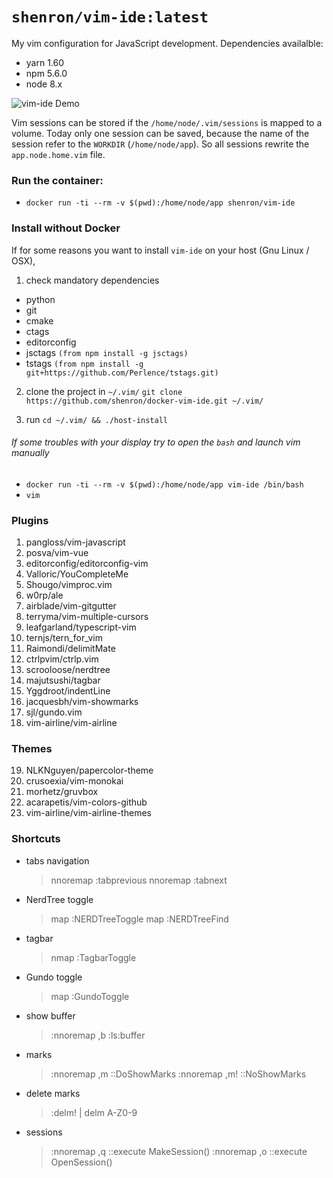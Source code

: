 # `shenron/vim-ide:latest`

My vim configuration for JavaScript development. Dependencies availalble:
- yarn 1.60
- npm 5.6.0
- node 8.x

![vim-ide Demo](https://i.imgur.com/3y1jq8A.gif)
 
Vim sessions can be stored if the `/home/node/.vim/sessions` is mapped to a volume.
Today only one session can be saved, because the name of the session refer to the `WORKDIR` (`/home/node/app`).
So all sessions rewrite the `app.node.home.vim` file.

 ### Run the container:
  - `docker run -ti --rm -v $(pwd):/home/node/app shenron/vim-ide`

### Install without Docker
If for some reasons you want to install `vim-ide` on your host (Gnu Linux / OSX), 

1. check mandatory dependencies
- python
- git
- cmake
- ctags
- editorconfig
- jsctags `(from npm install -g jsctags)`
- tstags `(from npm install -g git+https://github.com/Perlence/tstags.git)`

2. clone the project in `~/.vim/`
`git clone https://github.com/shenron/docker-vim-ide.git ~/.vim/`

3. run `cd ~/.vim/ && ./host-install`


######  If some troubles with your display try to open the `bash` and launch vim manually 
 - `docker run -ti --rm -v $(pwd):/home/node/app vim-ide /bin/bash`  
 - `vim`

 ### Plugins
1. pangloss/vim-javascript
2. posva/vim-vue
3. editorconfig/editorconfig-vim
4. Valloric/YouCompleteMe
5. Shougo/vimproc.vim
6. w0rp/ale
7. airblade/vim-gitgutter
8. terryma/vim-multiple-cursors
9. leafgarland/typescript-vim
10. ternjs/tern_for_vim
11. Raimondi/delimitMate
12. ctrlpvim/ctrlp.vim
13. scrooloose/nerdtree
14. majutsushi/tagbar
15. Yggdroot/indentLine
16. jacquesbh/vim-showmarks
17. sjl/gundo.vim
18. vim-airline/vim-airline

### Themes
19. NLKNguyen/papercolor-theme
20. crusoexia/vim-monokai
21. morhetz/gruvbox
22. acarapetis/vim-colors-github
23. vim-airline/vim-airline-themes

### Shortcuts
- tabs navigation
  > nnoremap <C-Left> :tabprevious<CR>
  > nnoremap <C-Right> :tabnext<CR>

- NerdTree toggle
  > map <silent> <C-o> :NERDTreeToggle<CR>
map <silent> <C-f> :NERDTreeFind<CR>

- tagbar
  > nmap <C-g> :TagbarToggle<CR>

- Gundo toggle
  > map <silent> <C-h> :GundoToggle<CR>

- show buffer
  > :nnoremap ,b :ls<CR>:buffer<Space>

- marks
  > :nnoremap ,m :<CR>:DoShowMarks<CR>
  > :nnoremap ,m! :<CR>:NoShowMarks<CR>

- delete marks
  > :delm! | delm A-Z0-9

- sessions
  > :nnoremap ,q :<CR>:execute MakeSession()<CR>
  > :nnoremap ,o :<CR>:execute OpenSession()<CR>
